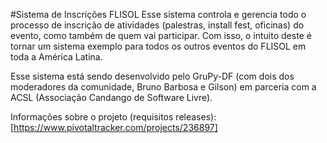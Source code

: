 #Sistema de Inscrições FLISOL
Esse sistema controla e gerencia todo o processo de inscrição de atividades (palestras, install fest, oficinas) do evento, como também de quem vai participar. Com isso, o intuito deste é tornar um sistema exemplo para todos os outros eventos do FLISOL em toda a América Latina.

Esse sistema está sendo desenvolvido pelo GruPy-DF (com dois dos moderadores da comunidade, Bruno Barbosa e Gilson) em parceria com a ACSL (Associação Candango de Software Livre).

Informações sobre o projeto (requisitos releases): [https://www.pivotaltracker.com/projects/236897]
